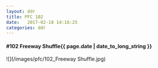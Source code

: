 ```yaml
---
layout: ddr
title: PFC 102
date:   2017-02-18 14:16:25
categories: ddr
---
```


#### **#102** Freeway Shuffle<span class="pull-right">{{ page.date | date_to_long_string }}</span>
![](/images/pfc/102_Freeway Shuffle.jpg)
